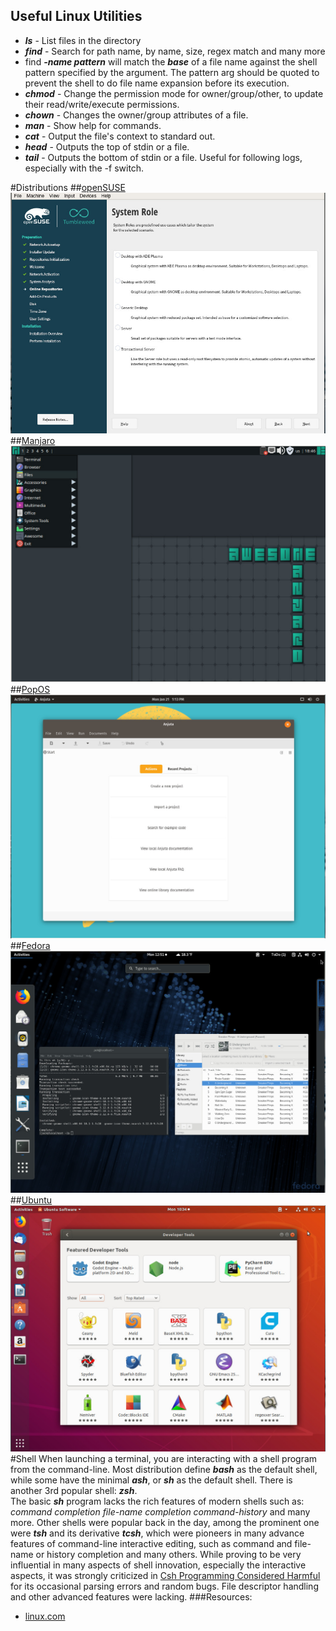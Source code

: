 ## Useful Linux Utilities
* ***ls*** - List files in the directory
* ***find*** - Search for path name, by name, size, regex match and many more
 * find ***-name pattern***  will match the ***base*** of a file name against the shell pattern specified by the argument. The pattern arg should be quoted to prevent the shell to do file name expansion before its execution. 
* ***chmod*** - Change the permission mode for owner/group/other, to update their read/write/execute permissions.
* ***chown*** - Changes the owner/group attributes of a file.
* ***man*** - Show help for commands.
* ***cat*** - Output the file's context to standard out.
* ***head*** - Outputs the top of stdin or a file.
* ***tail*** - Outputs the bottom of stdin or a file. Useful for following logs, especially with the -f switch.


#Distributions
##[openSUSE](https://www.opensuse.org/)
![openSUSE](openSUSE.jpg)
##[Manjaro](https://manjaro.org/)
![Manjaro](manjaro.jpg)
##[PopOS](https://system76.com/pop)
![PopOS](PopOS.jpg)
##[Fedora](https://ubuntu.com/)
![Fedora](fedora.jpg)
##[Ubuntu](https://ubuntu.com/)
![Ubuntu](ubuntu.jpg)
#Shell
When launching a terminal, you are interacting with a shell program from the command-line. Most distribution define ***bash*** as the default shell, while some have the minimal ***ash***, or ***sh*** as the default shell. There is another 3rd popular shell: ***zsh***.
<br>
The basic ***sh*** program lacks the rich features of modern shells such as: *command completion* *file-name completion* *command-history* and many more.
Other shells were popular back in the day, among the prominent one were ***tsh*** and its derivative ***tcsh***, which were pioneers in many advance features of command-line interactive editing, such as command and file-name or history completion and many others. While proving to be very influential in many aspects of shell innovation, especially the interactive aspects, it was strongly criticized in [Csh Programming Considered Harmful](http://www.faqs.org/faqs/unix-faq/shell/csh-whynot/) for its occasional parsing errors and random bugs. File descriptor handling and other advanced features were lacking.
###Resources:
* [linux.com](https://www.kernel.org/)
